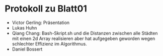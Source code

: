 # Protokoll zu Blatt01
+ Victor Gerling: Präsentation
+ Lukas Huhn
+ Qiang Chang: Bash-Skript.sh und die Distanzen zwischen alle Städten mit einen 2d Array realisieren aber hat aufgegeben geworden wegen schlechter Effizienz im Algorithmus.
+ Daniel Bossert
